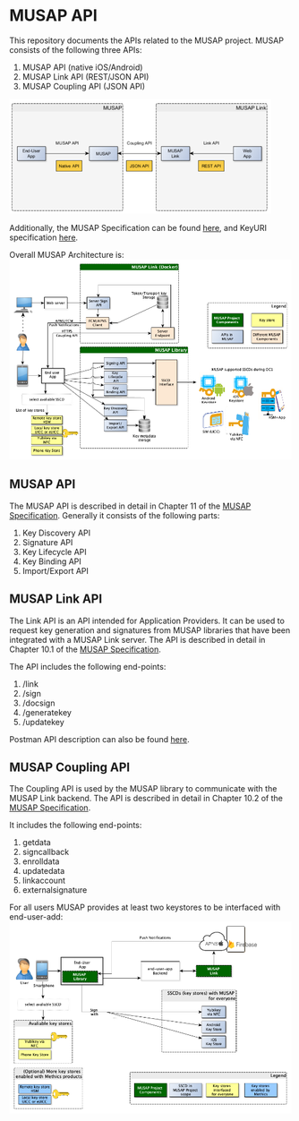 # MUSAP API

This repository documents the APIs related to the MUSAP project. MUSAP consists of the following three APIs:

1. MUSAP API (native iOS/Android)
2. MUSAP Link API (REST/JSON API)
3. MUSAP Coupling API (JSON API)
   
![MUSAP APIs](docs/MUSAP_APIs_and_Libraries.png)

Additionally, the MUSAP Specification can be found [here](https://github.com/methics/musap-api/blob/main/docs/MUSAP_Specification.pdf), and KeyURI specification [here](https://github.com/methics/musap-api/blob/main/docs/KeyURI_Specification.pdf).

Overall MUSAP Architecture is: 
![MUSAP project architecture alt="MUSAP architecture" width="30" height="30](Complete_MUSAP_Architecture_D4.png)

## MUSAP API

The MUSAP API is described in detail in Chapter 11 of the [MUSAP Specification](https://github.com/methics/musap-api/blob/main/docs/MUSAP_Specification.pdf).
Generally it consists of the following parts:

1. Key Discovery API
2. Signature API
3. Key Lifecycle API
4. Key Binding API
5. Import/Export API

## MUSAP Link API

The Link API is an API intended for Application Providers. It can be used to request key generation and signatures from MUSAP libraries that have been integrated with a MUSAP Link server.
The API is described in detail in Chapter 10.1 of the [MUSAP Specification](https://github.com/methics/musap-api/blob/main/docs/MUSAP_Specification.pdf).

The API includes the following end-points:

1. /link
2. /sign
3. /docsign
4. /generatekey
5. /updatekey

Postman API description can also be found  [here](https://documenter.getpostman.com/view/18024908/2s9YkgDk24#8762143f-6872-4610-ba97-7093de13189a).

## MUSAP Coupling API

The Coupling API is used by the MUSAP library to communicate with the MUSAP Link backend.
The API is described in detail in Chapter 10.2 of the [MUSAP Specification](https://github.com/methics/musap-api/blob/main/docs/MUSAP_Specification.pdf).

It includes the following end-points:

1. getdata
2. signcallback
3. enrolldata
4. updatedata
5. linkaccount
6. externalsignature

For all users MUSAP provides at least two keystores to be interfaced with end-user-add:
![MUSAP keystores alt="MUSAP" ](Complete_MUSAP_avaliable_setup_with_2_keystores.png)


